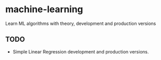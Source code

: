# machine-learning

Learn  ML algorithms with theory, development and production versions

## TODO
- Simple Linear Regression development and production versions.
